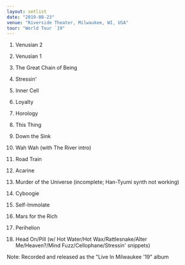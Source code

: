 ```yaml
---
layout: setlist
date: "2019-08-23"
venue: "Riverside Theater, Milwaukee, WI, USA"
tour: "World Tour `19"
---
```



 1. Venusian 2

 2. Venusian 1

 3. The Great Chain of Being

 4. Stressin'

 5. Inner Cell

 6. Loyalty

 7. Horology

 8. This Thing

 9. Down the Sink

10. Wah Wah
    (with The River intro)

11. Road Train

12. Acarine

13. Murder of the Universe
    (incomplete; Han-Tyumi synth not working)

14. Cyboogie

15. Self-Immolate

16. Mars for the Rich

17. Perihelion

18. Head On/Pill
    (w/ Hot Water/Hot Wax/Rattlesnake/Alter Me/Heaven?/Mind
    Fuzz/Cellophane/Stressin' snippets)


Note: Recorded and released as the "Live In Milwaukee '19" album
